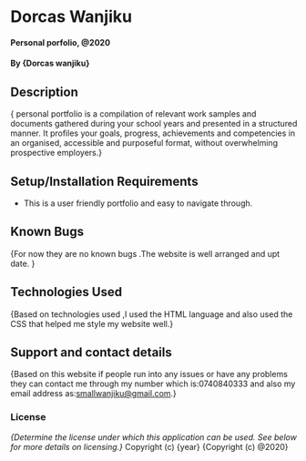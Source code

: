 # Dorcas Wanjiku
#### Personal porfolio, @2020
#### By **{Dorcas wanjiku}**
## Description
{ personal portfolio is a compilation of relevant work samples and documents gathered during your school years and presented in a structured manner. It profiles your goals, progress, achievements and competencies in an organised, accessible and purposeful format, without overwhelming prospective employers.}
## Setup/Installation Requirements
* This is a user friendly portfolio and easy to navigate through.
## Known Bugs
{For now they are no known bugs .The website is well arranged and upt date. }
## Technologies Used
{Based on technologies used ,I used the HTML language and also used the CSS that helped me style my website well.}
## Support and contact details
{Based on this website if people run into any issues or have any problems they can contact me through my number which is:0740840333 and also my email address as:smallwanjiku@gmail.com.}
### License
*{Determine the license under which this application can be used.  See below for more details on licensing.}*
Copyright (c) {year} {Copyright (c) @2020}
  